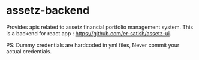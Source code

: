 # assetz-backend
Provides apis related to assetz financial portfolio management system. This is a backend for react app : https://github.com/er-satish/assetz-ui.

PS: Dummy credentials are hardcoded in yml files, Never commit your actual credentials.
